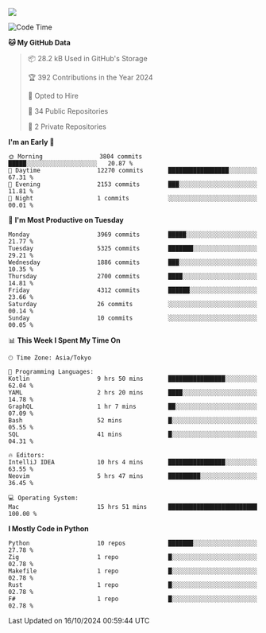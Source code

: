 ![](https://komarev.com/ghpvc/?username=kitagawa-hr)

<!--START_SECTION:waka-->
![Code Time](http://img.shields.io/badge/Code%20Time-1%2C116%20hrs%2049%20mins-blue)

**🐱 My GitHub Data** 

> 📦 28.2 kB Used in GitHub's Storage 
 > 
> 🏆 392 Contributions in the Year 2024
 > 
> 💼 Opted to Hire
 > 
> 📜 34 Public Repositories 
 > 
> 🔑 2 Private Repositories 
 > 
**I'm an Early 🐤** 

```text
🌞 Morning                3804 commits        █████░░░░░░░░░░░░░░░░░░░░   20.87 % 
🌆 Daytime                12270 commits       █████████████████░░░░░░░░   67.31 % 
🌃 Evening                2153 commits        ███░░░░░░░░░░░░░░░░░░░░░░   11.81 % 
🌙 Night                  1 commits           ░░░░░░░░░░░░░░░░░░░░░░░░░   00.01 % 
```
📅 **I'm Most Productive on Tuesday** 

```text
Monday                   3969 commits        █████░░░░░░░░░░░░░░░░░░░░   21.77 % 
Tuesday                  5325 commits        ███████░░░░░░░░░░░░░░░░░░   29.21 % 
Wednesday                1886 commits        ███░░░░░░░░░░░░░░░░░░░░░░   10.35 % 
Thursday                 2700 commits        ████░░░░░░░░░░░░░░░░░░░░░   14.81 % 
Friday                   4312 commits        ██████░░░░░░░░░░░░░░░░░░░   23.66 % 
Saturday                 26 commits          ░░░░░░░░░░░░░░░░░░░░░░░░░   00.14 % 
Sunday                   10 commits          ░░░░░░░░░░░░░░░░░░░░░░░░░   00.05 % 
```


📊 **This Week I Spent My Time On** 

```text
🕑︎ Time Zone: Asia/Tokyo

💬 Programming Languages: 
Kotlin                   9 hrs 50 mins       ████████████████░░░░░░░░░   62.04 % 
YAML                     2 hrs 20 mins       ████░░░░░░░░░░░░░░░░░░░░░   14.78 % 
GraphQL                  1 hr 7 mins         ██░░░░░░░░░░░░░░░░░░░░░░░   07.09 % 
Bash                     52 mins             █░░░░░░░░░░░░░░░░░░░░░░░░   05.55 % 
SQL                      41 mins             █░░░░░░░░░░░░░░░░░░░░░░░░   04.31 % 

🔥 Editors: 
IntelliJ IDEA            10 hrs 4 mins       ████████████████░░░░░░░░░   63.55 % 
Neovim                   5 hrs 47 mins       █████████░░░░░░░░░░░░░░░░   36.45 % 

💻 Operating System: 
Mac                      15 hrs 51 mins      █████████████████████████   100.00 % 
```

**I Mostly Code in Python** 

```text
Python                   10 repos            ███████░░░░░░░░░░░░░░░░░░   27.78 % 
Zig                      1 repo              █░░░░░░░░░░░░░░░░░░░░░░░░   02.78 % 
Makefile                 1 repo              █░░░░░░░░░░░░░░░░░░░░░░░░   02.78 % 
Rust                     1 repo              █░░░░░░░░░░░░░░░░░░░░░░░░   02.78 % 
F#                       1 repo              █░░░░░░░░░░░░░░░░░░░░░░░░   02.78 % 
```




 Last Updated on 16/10/2024 00:59:44 UTC
<!--END_SECTION:waka-->
